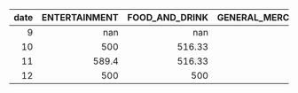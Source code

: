 |   date |   ENTERTAINMENT |   FOOD_AND_DRINK |   GENERAL_MERCHANDISE |   GENERAL_SERVICES |   INCOME |   LOAN_PAYMENTS |   PERSONAL_CARE |   TRANSPORTATION |   TRAVEL |
|-------:|----------------:|-----------------:|----------------------:|-------------------:|---------:|----------------:|----------------:|-----------------:|---------:|
|      9 |           nan   |           nan    |                1000   |               5850 |   nan    |              25 |           nan   |             5.4  |      nan |
|     10 |           500   |           516.33 |                3667.9 |               5850 |    -4.22 |              25 |            78.5 |            11.73 |        0 |
|     11 |           589.4 |           516.33 |                2578.5 |               5850 |    -4.22 |             nan |            78.5 |             6.33 |        0 |
|     12 |           500   |           500    |                2578.5 |               5850 |   nan    |             nan |           nan   |           nan    |      500 |